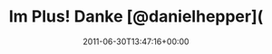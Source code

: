 ---
retweeted: false
source: <a href="http://termtter.org/" rel="nofollow">Termtter</a>
entities:
  hashtags: []
  symbols: []
  user_mentions:
  - name: Daniel Hepper
    screen_name: danielhepper
    indices:
    - '15'
    - '28'
    id_str: '14134934'
    id: '14134934'
  urls: []
display_text_range:
- '0'
- '29'
favorite_count: '0'
id_str: '86430604580765696'
truncated: false
retweet_count: '0'
id: '86430604580765696'
created_at: Thu Jun 30 13:47:16 +0000 2011
favorited: false
full_text: Im Plus! Danke [@danielhepper](https://twitter.com/danielhepper)!
lang: de
tags:
- pesos:twitter
date: '2011-06-30T13:47:16+00:00'
src: https://twitter.com/bascht/status/86430604580765696
original_url: https://twitter.com/bascht/status/86430604580765696
type: twitter_tweet
text: Im Plus! Danke [@danielhepper](https://twitter.com/danielhepper)!
title: Im Plus! Danke [@danielhepper](

---